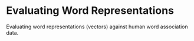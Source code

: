 # Evaluating Word Representations
Evaluating word representations (vectors) against human word association data. 

